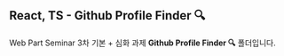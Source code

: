## React, TS - Github Profile Finder 🔍

Web Part Seminar 3차 기본 + 심화 과제 <b>Github Profile Finder 🔍</b> 폴더입니다.
